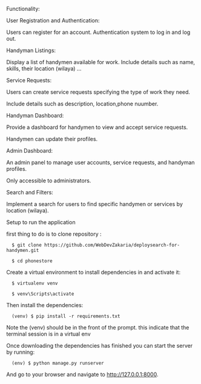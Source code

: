 
Functionality:

User Registration and Authentication:

Users can register for an account.
Authentication system to log in and log out.

Handyman Listings:

Display a list of handymen available for  work.
Include details such as name, skills, their location (wilaya) ...

Service Requests:

Users can create service requests specifying the type of work they need.

Include details such as description, location,phone nuumber.

Handyman Dashboard:

Provide a dashboard for handymen to view and accept service requests.

Handymen can update their profiles.

Admin Dashboard:

An admin panel to manage user accounts, service requests, and handyman profiles.

Only accessible to administrators.

Search and Filters:

Implement a search for users to find specific handymen or services by location (wilaya).


Setup to run the application

first thing to do is to clone repository :

      $ git clone https://github.com/WebDevZakaria/deploysearch-for-handymen.git
 
      $ cd phonestore

Create a virtual environment to install dependencies in and activate it:

      $ virtualenv venv

      $ venv\Scripts\activate

      
Then install the dependencies:

      (venv) $ pip install -r requirements.txt
      
Note the (venv) should be in the front of the prompt. this indicate that the terminal session is in a virtual env

Once downloading the dependencies has finished you can start the server by running:

      (env) $ python manage.py runserver

And go to your browser and navigate to http://127.0.0.1:8000.



